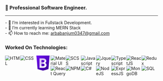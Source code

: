 ### 👋 Professional Software Engineer.
<hr>
- 🔭 I’m interested in Fullstack Development.
<br>
- 🌱 I’m currently learning MERN Stack
<br>
- 📫 How to reach me: <a href="#">arbabanjum0347@gmail.com</a>

### Worked On Technologies:

<img align="left" alt="HTML" width="50px" src="https://cdn-icons-png.flaticon.com/512/732/732212.png" />
<img align="left" alt="CSS" width="50px" src="https://www.kindpng.com/picc/m/464-4640184_css3-png-download-css-icon-transparent-png.png" />
<img align="left" alt="Bootstrap" width="50px" src="https://raw.githubusercontent.com/themedotid/bootstrap-icon/HEAD/docs/bootstrap-icon-css.png" />
<img align="left" alt="Material UI" width="50px" src="https://mui.com/static/logo.png" />
<img align="left" alt="SCSS" width="50px" src="https://cdn.iconscout.com/icon/free/png-256/sass-226054.png" />
<img align="left" alt="Javascript" width="50px" src="https://symbols-electrical.getvecta.com/stencil_25/39_javascript.0ca26ec4ab.jpg" />
<img align="left" alt="Jquery" width="50px" src="https://cdn.iconscout.com/icon/free/png-256/jquery-10-1175155.png" />
<img align="left" alt="Typescript" width="50px" src="https://cdn.worldvectorlogo.com/logos/typescript-2.svg" />
<img align="left" alt="ReactJS" width="50px" src="https://upload.wikimedia.org/wikipedia/commons/thumb/a/a7/React-icon.svg/2300px-React-icon.svg.png" />
<img align="left" alt="Redux" width="50px" src="https://cdn.iconscout.com/icon/free/png-256/redux-283024.png" />
<img align="left" alt="React Query" width="50px" src="https://react-query-v2.tanstack.com/_next/static/images/emblem-light-5d1cdce6c8bbb006ac6cefb8e1642877.svg" />
<img align="left" alt="NPM" width="50px" src="https://encrypted-tbn0.gstatic.com/images?q=tbn:ANd9GcRuyjXKTXjTdKSwfJHcJDxsHZn-T4HD3x7KsA7JQDbuBhUcqi8wJvuyIYQkV-fYYHcKL0o&usqp=CAU" />
<img align="left" alt="C#" width="50px" src="https://cdn.worldvectorlogo.com/logos/c--4.svg" />
<img align="left" alt="NodeJS" width="50px" src="https://cdn.worldvectorlogo.com/logos/nodejs-icon.svg" />
<img align="left" alt="ExpressJS" width="50px" src="https://assets.website-files.com/61ca3f775a79ec5f87fcf937/6202fcdee5ee8636a145a41b_1234.png" />
<img align="left" alt="MongoDB" width="50px" src="https://cdn.iconscout.com/icon/free/png-256/mongodb-5-1175140.png" />
<img align="left" alt="SQL" width="50px" src="https://thumbs.dreamstime.com/b/sql-database-icon-logo-design-ui-ux-app-orange-inscription-shadow-96841969.jpg" />


